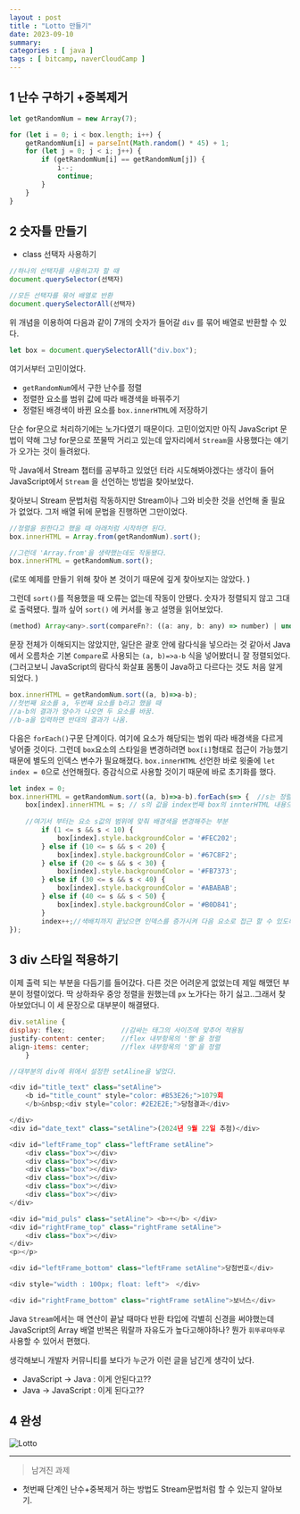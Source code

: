 ```yaml
---
layout : post
title : "Lotto 만들기"
date: 2023-09-10
summary: 
categories : [ java ]
tags : [ bitcamp, naverCloudCamp ]
---
```



## 1 난수 구하기 +중복제거

```javascript
let getRandomNum = new Array(7);

for (let i = 0; i < box.length; i++) {
	getRandomNum[i] = parseInt(Math.random() * 45) + 1;
	for (let j = 0; j < i; j++) {
		if (getRandomNum[i] == getRandomNum[j]) {
			i--;
			continue;
		}
	}
} 
```

## 2 숫자틀 만들기
* class 선택자 사용하기

```javascript
//하나의 선택자를 사용하고자 할 때
document.querySelector(선택자) 

//모든 선택자를 묶어 배열로 반환
document.querySelectorAll(선택자)
```

위 개념을 이용하여 다음과 같이 7개의 숫자가 들어갈 `div` 를 묶어 배열로 반환할 수 있다.

```javascript
let box = document.querySelectorAll("div.box");
```

여기서부터 고민이었다. 

* `getRandomNum`에서 구한 난수를  정렬
* 정렬한 요소를 범위 값에 따라 배경색을 바꿔주기
* 정렬된 배경색이 바뀐 요소를 `box.innerHTML`에 저장하기

단순 for문으로 처리하기에는 노가다였기 때문이다. 고민이었지만 아직 JavaScript 문법이 약해 그냥 for문으로 쪼물딱 거리고 있는데 앞자리에서 `Stream`을 사용했다는 얘기가 오가는 것이 들려왔다. 

막 Java에서 Stream  챕터를 공부하고 있었던 터라 시도해봐야겠다는 생각이 들어  JavaScript에서 `Stream` 을 선언하는 방법을 찾아보았다.

찾아보니 Stream 문법처럼 작동하지만 Stream이나 그와 비슷한 것을 선언해 줄 필요가 없었다. 그저 배열 뒤에 문법을 진행하면 그만이었다.

```javascript
//정렬을 원한다고 했을 때 아래처럼 시작하면 된다.
box.innerHTML = Array.from(getRandomNum).sort();

//그런데 'Array.from'을 생략했는데도 작동됐다.
box.innerHTML = getRandomNum.sort();
```

(로또 예제를 만들기 위해 찾아 본 것이기 때문에 깊게 찾아보지는 않았다. )

그런데 `sort()`를 적용했을 때 오류는 없는데 작동이 안됐다.  숫자가 정렬되지 않고 그대로 출력됐다. 뭘까 싶어 `sort()` 에 커서를 놓고 설명을 읽어보았다.

```javascript
(method) Array<any>.sort(compareFn?: ((a: any, b: any) => number) | undefined): any[]
```

문장 전체가 이해되지는 않았지만, 일단은 괄호 안에 람다식을 넣으라는 것 같아서 Java에서 오름차순 기본 `Compare`로 사용되는 `(a, b)=>a-b` 식을 넣어봤더니 잘 정렬되었다.  (그러고보니 JavaScript의  람다식 화살표 몸통이 Java하고 다르다는 것도 처음 알게 되었다. )

```javascript
box.innerHTML = getRandomNum.sort((a, b)=>a-b);
//첫번째 요소를 a, 두번째 요소를 b라고 했을 때 
//a-b의 결과가 양수가 나오면 두 요소를 바꿈.
//b-a을 입력하면 반대의 결과가 나옴.
```

다음은 `forEach()`구문 단계이다.  여기에 요소가 해당되는 범위 따라 배경색을 다르게 넣어줄 것이다.  그런데 `box`요소의 스타일을 변경하려면 `box[i]`형태로 접근이 가능했기 때문에 별도의 인덱스 변수가 필요해졌다. `box.innerHTML` 선언한 바로 윗줄에 `let index = 0`으로 선언해줬다.  증감식으로 사용할 것이기 때문에 바로 초기화를 했다. 

```javascript
let index = 0;
box.innerHTML = getRandomNum.sort((a, b)=>a-b).forEach(s=> {  //s는 정렬된 첫번째 숫자
    box[index].innerHTML = s; // s의 값을 index번째 box의 innterHTML 내용으로 넘겨주었다.
    
    //여기서 부터는 요소 s값의 범위에 맞춰 배경색을 변경해주는 부분
        if (1 <= s && s < 10) {
            box[index].style.backgroundColor = '#FEC202';
        } else if (10 <= s && s < 20) {
            box[index].style.backgroundColor = '#67C8F2';
        } else if (20 <= s && s < 30) {
            box[index].style.backgroundColor = '#FB7373';
        } else if (30 <= s && s < 40) {
            box[index].style.backgroundColor = '#ABABAB';
        } else if (40 <= s && s < 50) {
            box[index].style.backgroundColor = '#B0D841';
        }
        index++;//색배치까지 끝났으면 인덱스를 증가시켜 다음 요소로 접근 할 수 있도록 해준다.
});
```

## 3 div 스타일 적용하기

이제 출력 되는 부분을 다듬기를 들어갔다. 다른 것은 어려운게 없었는데 제일 해맸던 부분이 정렬이었다. 딱 상하좌우 중앙 정렬을 원했는데 `px`  노가다는 하기 싫고..그래서 찾아보았더니 이 세 문장으로 대부분이 해결됐다.

```javascript
div.setAline {              
display: flex;              //감싸는 태그의 사이즈에 맞추어 적용됨
justify-content: center;    //flex 내부항목의 '행'을 정렬
align-items: center;        //flex 내부항목의 '열'을 정렬
    }
```



```javascript
//대부분의 div에 위에서 설정한 setAline을 넣었다.

<div id="title_text" class="setAline">
    <b id="title_count" style="color: #B53E26;">1079회
    </b>&nbsp;<div style="color: #2E2E2E;">당첨결과</div>

</div>
<div id="date_text" class="setAline">(2024년 9월 22일 추첨)</div>

<div id="leftFrame_top" class="leftFrame setAline">
    <div class="box"></div>
    <div class="box"></div>
    <div class="box"></div>
    <div class="box"></div>
    <div class="box"></div>
    <div class="box"></div>
</div>

<div id="mid_puls" class="setAline"> <b>+</b> </div>
<div id="rightFrame_top" class="rightFrame setAline">
    <div class="box"></div>
</div>
<p></p>

<div id="leftFrame_bottom" class="leftFrame setAline">당첨번호</div>

<div style="width : 100px; float: left">　</div>

<div id="rightFrame_bottom" class="rightFrame setAline">보너스</div>
```

Java `Stream`에서는 매 연산이 끝날 때마다 반환 타입에 각별히 신경을 써야했는데 JavaScript의  Array 배열 반복은 뭐랄까 자유도가 높다고해야하나? 뭔가 `휘뚜루마뚜루` 사용할 수 있어서 편했다.

생각해보니 개발자 커뮤니티를 보다가 누군가 이런 글을 남긴게 생각이 났다.

* JavaScript → Java : 이게 안된다고??
* Java → JavaScript  : 이게 된다고??

## 4 완성

![Lotto](../../assets/images/2023-09-10-02/Lotto_cp.png)

<hr>


> 남겨진 과제

*  첫번째 단계인 난수+중복제거 하는 방법도 Stream문법처럼 할 수 있는지 알아보기.
